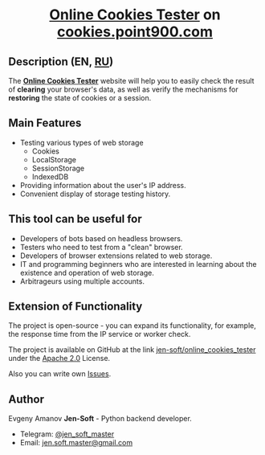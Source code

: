 <h1 style="text-align: center">
<a href="https://cookies.point900.com" target="_blank">Online Cookies Tester</a> on <a href="https://cookies.point900.com" target="_blank">cookies.point900.com</a>
</h1>


## Description (EN, [RU](README-RU.MD))
The **[Online Cookies Tester](https://cookies.point900.com)** website will help you to easily check the result of **clearing** your browser's data, as well as verify the mechanisms for **restoring** the state of cookies or a session.


## Main Features
- Testing various types of web storage
    - Cookies
    - LocalStorage
    - SessionStorage
    - IndexedDB
- Providing information about the user's IP address.
- Convenient display of storage testing history.


## This tool can be useful for
- Developers of bots based on headless browsers.
- Testers who need to test from a "clean" browser.
- Developers of browser extensions related to web storage.
- IT and programming beginners who are interested in learning about the existence and operation of web storage.
- Arbitrageurs using multiple accounts.


## Extension of Functionality
The project is open-source - you can expand its functionality, for example, the response time from the IP service or worker check.

The project is available on GitHub at the link [jen-soft/online_cookies_tester](https://github.com/jen-soft/online_cookies_tester) under the [Apache 2.0](LICENSE) License.

Also you can write own [Issues](https://github.com/jen-soft/online_cookies_tester/issues).


## Author
Evgeny Amanov **Jen-Soft** - Python backend developer.
- Telegram: [@jen_soft_master](https://t.me/jen_soft_master)
- Email: jen.soft.master@gmail.com
